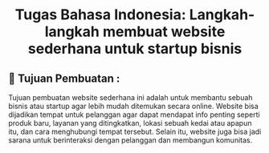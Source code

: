 <h1 align="center">Tugas Bahasa Indonesia: Langkah-langkah membuat website sederhana untuk startup bisnis</h1>

## 📌 Tujuan Pembuatan :
Tujuan pembuatan website sederhana ini adalah untuk membantu sebuah
bisnis atau startup agar lebih mudah ditemukan secara online.
Website bisa dijadikan tempat untuk pelanggan agar dapat
mendapat info penting seperti produk baru, layanan yang
ditingkatkan, lokasi sebuah kedai atau apapun itu, dan cara
menghubungi tempat tersebut. Selain itu, website juga bisa jadi
sarana untuk berinteraksi dengan pelanggan dan membangun
komunitas.
